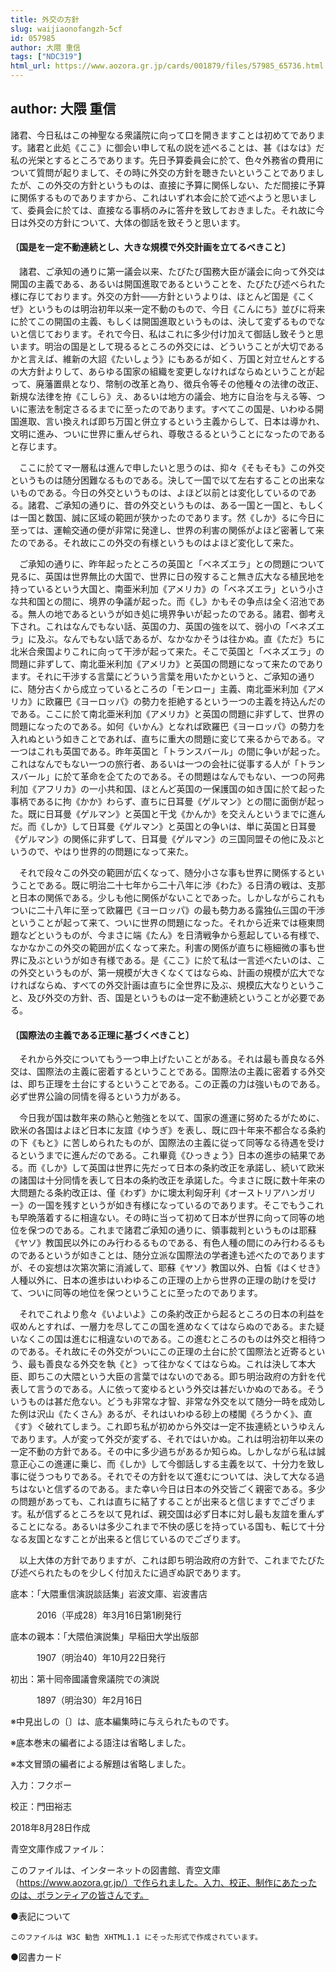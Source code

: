 ```yaml
---
title: 外交の方針
slug: waijiaonofangzh-5cf
id: 057985
author: 大隈 重信
tags: ["NDC319"]
html_url: https://www.aozora.gr.jp/cards/001879/files/57985_65736.html
---
```


## author: 大隈 重信

諸君、今日私はこの神聖なる衆議院に向って口を開きますことは初めてであります。諸君と此処《ここ》に御会い申して私の説を述べることは、甚《はなは》だ私の光栄とするところであります。先日予算委員会に於て、色々外務省の費用について質問が起りまして、その時に外交の方針を聴きたいということでありましたが、この外交の方針というものは、直接に予算に関係しない、ただ間接に予算に関係するものでありますから、これはいずれ本会に於て述べようと思いまして、委員会に於ては、直接なる事柄のみに答弁を致しておきました。それ故に今日は外交の方針について、大体の御話を致そうと思います。



#### 〔国是を一定不動連続とし、大きな規模で外交計画を立てるべきこと〕


　諸君、ご承知の通りに第一議会以来、たびたび国務大臣が議会に向って外交は開国の主義である、あるいは開国進取であるということを、たびたび述べられた様に存じております。外交の方針――方針というよりは、ほとんど国是《こくぜ》というものは明治初年以来一定不動のもので、今日《こんにち》並びに将来に於てこの開国の主義、もしくは開国進取というものは、決して変ずるものでないと信じております。それで今日、私はこれに多少付け加えて御話し致そうと思います。明治の国是として現るるところの外交には、どういうことが大切であるかと言えば、維新の大詔《たいしょう》にもあるが如く、万国と対立せんとするの大方針よりして、あらゆる国家の組織を変更しなければならぬということが起って、廃藩置県となり、幣制の改革と為り、徴兵令等その他種々の法律の改正、新規な法律を拵《こしら》え、あるいは地方の議会、地方に自治を与える等、ついに憲法を制定さるるまでに至ったのであります。すべてこの国是、いわゆる開国進取、言い換えれば即ち万国と併立するという主義からして、日本は導かれ、文明に進み、ついに世界に重んぜられ、尊敬さるるということになったのであると存じます。

　ここに於てマ一層私は進んで申したいと思うのは、抑々《そもそも》この外交というものは随分困難なるものである。決して一国で以て左右することの出来ないものである。今日の外交というものは、よほど以前とは変化しているのである。諸君、ご承知の通りに、昔の外交というものは、ある一国と一国と、もしくは一国と数国、誠に区域の範囲が狭かったのであります。然《しか》るに今日に至っては、運輸交通の便が非常に発達し、世界の利害の関係がよほど密著して来たのである。それ故にこの外交の有様というものはよほど変化して来た。

　ご承知の通りに、昨年起ったところの英国と「ベネズエラ」との問題について見るに、英国は世界無比の大国で、世界に日の歿すること無き広大なる植民地を持っているという大国と、南亜米利加《アメリカ》の「ベネズエラ」という小さな共和国との間に、境界の争議が起った。而《し》かもその争点は全く沼池である。無人の地であるというが如き処に境界争いが起ったのである。諸君、御考え下され。これはなんでもない話、英国の力、英国の強を以て、弱小の「ベネズエラ」に及ぶ。なんでもない話であるが、なかなかそうは往かぬ。直《ただ》ちに北米合衆国よりこれに向って干渉が起って来た。そこで英国と「ベネズエラ」の問題に非ずして、南北亜米利加《アメリカ》と英国の問題になって来たのであります。それに干渉する言葉にどういう言葉を用いたかというと、ご承知の通りに、随分古くから成立っているところの「モンロー」主義、南北亜米利加《アメリカ》に欧羅巴《ヨーロッパ》の勢力を拒絶するという一つの主義を持込んだのである。ここに於て南北亜米利加《アメリカ》と英国の問題に非ずして、世界の問題になったのである。如何《いかん》となれば欧羅巴《ヨーロッパ》の勢力を入れぬという如きことであれば、直ちに重大の問題に変じて来るからである。マ一つはこれも英国である。昨年英国と「トランスバール」の間に争いが起った。これはなんでもない一つの旅行者、あるいは一つの会社に従事する人が「トランスバール」に於て革命を企てたのである。その問題はなんでもない、一つの阿弗利加《アフリカ》の一小共和国、ほとんど英国の一保護国の如き国に於て起った事柄であるに拘《かか》わらず、直ちに日耳曼《ゲルマン》との間に面倒が起った。既に日耳曼《ゲルマン》と英国と干戈《かんか》を交えんというまでに進んだ。而《しか》して日耳曼《ゲルマン》と英国との争いは、単に英国と日耳曼《ゲルマン》の関係に非ずして、日耳曼《ゲルマン》の三国同盟その他に及ぶというので、やはり世界的の問題になって来た。

　それで段々この外交の範囲が広くなって、随分小さな事も世界に関係するということである。既に明治二十七年から二十八年に渉《わた》る日清の戦は、支那と日本の関係である。少しも他に関係がないことであった。しかしながらこれもついに二十八年に至って欧羅巴《ヨーロッパ》の最も勢力ある露独仏三国の干渉ということが起って来て、ついに世界の問題になった。それから近来では極東問題などというものが、今まさに端《たん》を日清戦争から惹起している有様で、なかなかこの外交の範囲が広くなって来た。利害の関係が直ちに極細微の事も世界に及ぶというが如き有様である。是《ここ》に於て私は一言述べたいのは、この外交というものが、第一規模が大きくなくてはならぬ、計画の規模が広大でなければならぬ、すべての外交計画は直ちに全世界に及ぶ、規模広大なりということ、及び外交の方針、否、国是というものは一定不動連続ということが必要である。



#### 〔国際法の主義である正理に基づくべきこと〕


　それから外交についてもう一つ申上げたいことがある。それは最も善良なる外交は、国際法の主義に密着するということである。国際法の主義に密着する外交は、即ち正理を土台にするということである。この正義の力は強いものである。必ず世界公論の同情を得るという力がある。

　今日我が国は数年来の熱心と勉強とを以て、国家の進運に努めたるがために、欧米の各国はよほど日本に友誼《ゆうぎ》を表し、既に四十年来不都合なる条約の下《もと》に苦しめられたものが、国際法の主義に従って同等なる待遇を受けるというまでに進んだのである。これ畢竟《ひっきょう》日本の進歩の結果である。而《しか》して英国は世界に先だって日本の条約改正を承諾し、続いて欧米の諸国は十分同情を表して日本の条約改正を承諾した。今まさに既に数十年来の大問題たる条約改正は、僅《わず》かに墺太利匈牙利《オーストリアハンガリー》の一国を残すというが如き有様になっているのであります。そこでもうこれも早晩落着するに相違ない。その時に当って初めて日本が世界に向って同等の地位を保つのである。これまで諸君ご承知の通りに、領事裁判というものは耶蘇《ヤソ》教国民以外にのみ行わるるものである、有色人種の間にのみ行わるるものであるというが如きことは、随分立派な国際法の学者達も述べたのでありますが、その妄想は次第次第に消滅して、耶蘇《ヤソ》教国以外、白皙《はくせき》人種以外に、日本の進歩はいわゆるこの正理の上から世界の正理の助けを受けて、ついに同等の地位を保つということに至ったのであります。

　それでこれより愈々《いよいよ》この条約改正から起るところの日本の利益を収めんとすれば、一層力を尽してこの国を進めなくてはならぬのである。また疑いなくこの国は進むに相違ないのである。この進むところのものは外交と相待つのである。それ故にその外交がついにこの正理の土台に於て国際法と近寄るという、最も善良なる外交を執《と》って往かなくてはならぬ。これは決して本大臣、即ちこの大隈という大臣の言葉ではないのである。即ち明治政府の方針を代表して言うのである。人に依って変ゆるという外交は甚だいかぬのである。そういうものは甚だ危ない。どうも非常な才智、非常な外交を以て随分一時を成効した例は沢山《たくさん》あるが、それはいわゆる砂上の楼閣《ろうかく》、直《す》ぐ破れてしまう。これ即ち私が初めから外交は一定不抜連続というゆえんであります。人が変って外交が変ずる、それではいかぬ。これは明治初年以来の一定不動の方針である。その中に多少過ちがあるか知らぬ。しかしながら私は誠意正心この進運に乗じ、而《しか》して今御話しする主義を以て、十分力を致し事に従うつもりである。それでその方針を以て進むについては、決して大なる過ちはないと信ずるのである。また幸い今日は日本の外交皆ごく親密である。多少の問題があっても、これは直ちに結了することが出来ると信じますでござります。私が信ずるところを以て見れば、親交国は必ず日本に対し最も友誼を重んずることになる。あるいは多少これまで不快の感じを持っている国も、転じて十分なる友国となすことが出来ると信じているのでござります。

　以上大体の方針でありますが、これは即ち明治政府の方針で、これまでたびたび述べられたものを少しく付加えたに過ぎぬ訳であります。













底本：「大隈重信演説談話集」岩波文庫、岩波書店

　　　2016（平成28）年3月16日第1刷発行

底本の親本：「大隈伯演説集」早稲田大学出版部

　　　1907（明治40）年10月22日発行

初出：第十囘帝國議會衆議院での演説

　　　1897（明治30）年2月16日

※中見出しの〔〕は、底本編集時に与えられたものです。

※底本巻末の編者による語注は省略しました。

※本文冒頭の編者による解題は省略しました。

入力：フクポー

校正：門田裕志

2018年8月28日作成

青空文庫作成ファイル：

このファイルは、インターネットの図書館、青空文庫（https://www.aozora.gr.jp/）で作られました。入力、校正、制作にあたったのは、ボランティアの皆さんです。











●表記について


	このファイルは W3C 勧告 XHTML1.1 にそった形式で作成されています。







●図書カード